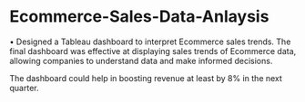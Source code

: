 # Ecommerce-Sales-Data-Anlaysis

•	Designed a Tableau dashboard to interpret Ecommerce sales trends. The final dashboard was effective at displaying sales trends of Ecommerce data, allowing companies to understand data and make informed decisions.

The dashboard could help in boosting revenue at least by 8% in the next quarter. 

